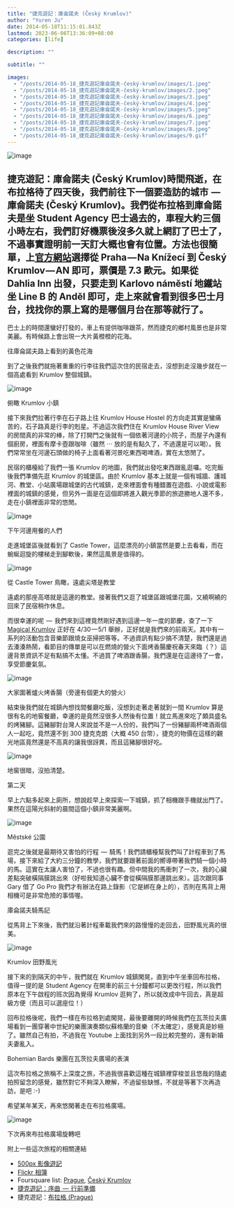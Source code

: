 ```yaml
---
title: "捷克遊記：庫侖諾夫 (Český Krumlov)"
author: "Yuren Ju"
date: 2014-05-18T11:15:01.843Z
lastmod: 2023-06-06T13:36:09+08:00
categories: [life]

description: ""

subtitle: ""

images:
  - "/posts/2014-05-18_捷克遊記庫侖諾夫-český-krumlov/images/1.jpeg"
  - "/posts/2014-05-18_捷克遊記庫侖諾夫-český-krumlov/images/2.jpeg"
  - "/posts/2014-05-18_捷克遊記庫侖諾夫-český-krumlov/images/3.jpeg"
  - "/posts/2014-05-18_捷克遊記庫侖諾夫-český-krumlov/images/4.jpeg"
  - "/posts/2014-05-18_捷克遊記庫侖諾夫-český-krumlov/images/5.jpeg"
  - "/posts/2014-05-18_捷克遊記庫侖諾夫-český-krumlov/images/6.jpeg"
  - "/posts/2014-05-18_捷克遊記庫侖諾夫-český-krumlov/images/7.jpeg"
  - "/posts/2014-05-18_捷克遊記庫侖諾夫-český-krumlov/images/8.jpeg"
  - "/posts/2014-05-18_捷克遊記庫侖諾夫-český-krumlov/images/9.gif"
---
```


![image](/posts/2014-05-18_捷克遊記庫侖諾夫-český-krumlov/images/1.jpeg#layoutTextWidth)

## 捷克遊記：庫侖諾夫 (Český Krumlov)時間飛逝，在布拉格待了四天後，我們前往下一個要造訪的城市  —  庫侖諾夫 (Český Krumlov)。我們從布拉格到庫侖諾夫是坐 Student Agency 巴士過去的，車程大約三個小時左右，我們訂好機票後沒多久就上網訂了巴士了，不過事實證明前一天訂大概也會有位置。方法也很簡單，上[官方網站](http://www.studentagency.eu/)選擇從 Praha — Na Knížecí 到 Český Krumlov — AN 即可，票價是 7.3 歐元。如果從 Dahlia Inn 出發，只要走到 Karlovo náměstí 地鐵站坐 Line B 的 Anděl 即可，走上來就會看到很多巴士月台，找找你的票上寫的是哪個月台在那等就行了。

巴士上的時間還蠻好打發的，車上有提供咖啡跟茶，然而捷克的鄉村風景也是非常美麗。有時候路上會出現一大片黃橙橙的花海。

往庫侖諾夫路上看到的黃色花海

到了之後我們就拖著重重的行李往我們這次住的民宿走去，沒想到走沒幾步就在一個高處看到 Krumlov 整個城鎮。

![image](/posts/2014-05-18_捷克遊記庫侖諾夫-český-krumlov/images/2.jpeg#layoutTextWidth)

俯瞰 Krumlov 小鎮

接下來我們拉著行李在石子路上往 Krumlov House Hostel 的方向走其實是蠻痛苦的，石子路真是行李的剋星。不過這次我們住在 Krumlov House River View 的房間真的非常的棒，除了打開門之後就有一個依著河邊的小院子，而屋子內還有個廚房，裡面有摩卡壺跟咖啡（雖然 ⋯ 放的是有點久了，不過還是可以喝）。我們常常坐在河邊石頭做的椅子上面看著河景吃東西喝啤酒，實在太悠閒了。

民宿的櫃檯給了我們一張 Krumlov 的地圖，我們就出發吃東西跟亂逛囉。吃完飯後我們準備先逛 Krumlov 的城堡區。由於 Krumlov 基本上就是一個有城牆、護城河、教堂、小站廣場跟城堡的古代城鎮，走來裡面會有種錯置在遊戲、小說或電影裡面的城鎮的感覺，但另外一面是在這個即將進入觀光季節的旅遊勝地人還不多，走在小鎮裡面非常的悠閒。

![image](/posts/2014-05-18_捷克遊記庫侖諾夫-český-krumlov/images/3.jpeg#layoutTextWidth)

下午河邊用餐的人們

走進城堡區後就看到了 Castle Tower，這麼漂亮的小鎮當然是要上去看看，而在蜿蜒迴旋的樓梯走到腳軟後，果然這風景是值得的。

![image](/posts/2014-05-18_捷克遊記庫侖諾夫-český-krumlov/images/4.jpeg#layoutTextWidth)

從 Castle Tower 鳥瞰，遠處尖塔是教堂

遠處的那座高塔就是這邊的教堂。接著我們又逛了城堡區跟城堡花園，又繞啊繞的回來了民宿稍作休息。

而很幸運的呢  —  我們來到這裡竟然剛好遇到這邊一年一度的節慶，查了一下 [Magical Krumlov](http://www.ckrumlov.info/docs/cz/kouzelnykrumlov.xml) 正好在 4/30 — 5/1 舉辦，正好就是我們來的前兩天。其中有一系列的活動包含音樂節跟燒女巫掃把等等。不過資訊有點少搞不清楚，我們還是過去湊湊熱鬧，看節目的傳單是可以在燃燒的營火下面烤香腸慶祝春天來臨（？）這邊背景資訊不足有點搞不太懂。不過買了啤酒跟香腸，我們還是在這邊待了一會，享受節慶氣氛。

![image](/posts/2014-05-18_捷克遊記庫侖諾夫-český-krumlov/images/5.jpeg#layoutTextWidth)

大家圍著爐火烤香腸（旁邊有個更大的營火）

結束後我們就在城鎮內想找間餐廳吃飯，沒想到走著走著就到一間 Krumlov 算是很有名的地窖餐廳，幸運的是竟然沒很多人然後有位置！就立馬進來吃了頗具盛名的烤豬腳。這豬腳對台灣人來說並不是一人份的，我們叫了一份豬腳兩杯啤酒兩個人一起吃，竟然還不到 300 捷克克朗（大概 450 台幣），捷克的物價在這樣的觀光地區竟然還是不高真的讓我很訝異，而且這豬腳很好吃。

![image](/posts/2014-05-18_捷克遊記庫侖諾夫-český-krumlov/images/6.jpeg#layoutTextWidth)

地窖很暗，沒拍清楚。

第二天

早上六點多起來上廁所，想說趁早上來探索一下城鎮，抓了相機跟手機就出門了。果然在這陽光斜射的晨間這個小鎮非常美麗啊。

![image](/posts/2014-05-18_捷克遊記庫侖諾夫-český-krumlov/images/7.jpeg#layoutTextWidth)

Městské 公園

逛完之後就是最期待又害怕的行程  —  騎馬！我們請櫃檯幫我們叫了計程車到了馬場，接下來給了大約三分鐘的教學，我們就要跟著前面的嚮導帶著我們騎一個小時的馬。這實在太讓人害怕了，不過也很有趣。但中間我的馬衝刺了一次，我的心臟差點突破橫隔膜跳出來（好啦我知道心臟不會從橫隔膜那邊跳出來）。這次跟同事 Gary 借了 Go Pro 我們才有辦法在路上錄影（它是綁在身上的），否則在馬背上用相機可是非常危險的事情喔。

庫侖諾夫騎馬記

從馬背上下來後，我們就沿著計程車載我們來的路慢慢的走回去，田野風光真的很美。

![image](/posts/2014-05-18_捷克遊記庫侖諾夫-český-krumlov/images/8.jpeg#layoutTextWidth)

Krumlov 田野風光

接下來的到隔天的中午，我們就在 Krumlov 城鎮閑晃，直到中午坐車回布拉格，值得一提的是 Student Agency 在開車的前三十分鐘都可以更改行程，所以我們原本在下午啟程的班次因為覺得 Krumlov 逛夠了，所以就改成中午回去，真是超級方便（而且可以選座位！）

回布拉格後呢，我們一樣在布拉格到處閑晃，最後要離開的時候我們在瓦茨拉夫廣場看到一團穿著中世紀的樂團演奏類似蘇格蘭的音樂（不太確定），感覺真是妙極了。雖然自己有拍，不過我在 Youtube 上面找到另外一段比較完整的，還有新婚夫妻亂入。

Bohemian Bards 樂團在瓦茨拉夫廣場的表演

這次布拉格之旅稱不上深度之旅，不過我很喜歡這種在城鎮裡穿梭並且悠哉的隨處拍照留念的感覺，雖然對它不夠深入瞭解，不過留些缺憾，不就是等著下次再造訪，是吧 :-)

希望某年某天，再來悠閑著走在布拉格廣場。

![image](/posts/2014-05-18_捷克遊記庫侖諾夫-český-krumlov/images/9.gif#layoutTextWidth)

下次再來布拉格廣場旋轉吧

附上一些這次旅程的相關連結

- [500px 影像遊記](http://500px.com/yurenju/stories/3942451/prague-cesky-krumlov)
- [Flickr 相簿](https://www.flickr.com/photos/yurenju/sets/72157644187458437/)
- Foursquare list: [Prague](https://foursquare.com/yurenju/list/prague), [Český Krumlov](https://foursquare.com/yurenju/list/%C4%8Desk%C3%BD-krumlov)
- [捷克遊記：序曲  —  行前準備](http://yurenju.blogspot.tw/2014/05/blog-post.html)
- 捷克遊記：[布拉格 (Prague)](http://yurenju.blogspot.tw/2014/05/prague.html)
